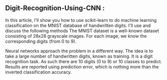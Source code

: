 ## Digit-Recognition-Using-CNN : 

In this article, I'll show you how to use scikit-learn to do machine learning classification on the MNIST database of handwritten digits. I'll use and discuss the following methods
The MNIST dataset is a well-known dataset consisting of 28x28 grayscale images. For each image, we know the corresponding digits (from 0 to 9).

Neural networks approach the problem in a different way. The idea is to take a large number of handwritten digits, known as training.
It is a digit recognition task. As such there are 10 digits (0 to 9) or 10 classes to predict. Results are reported using prediction error, which is nothing more than the inverted classification accuracy.

